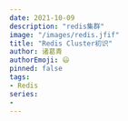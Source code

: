 ```yaml
---
date: 2021-10-09
description: "redis集群"
image: "/images/redis.jfif"
title: "Redis Cluster初识"
author: 诸葛青
authorEmoji: 😃
pinned: false
tags:
- Redis
series:
- 
---
```




